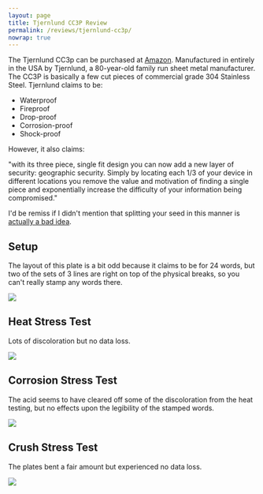 ```yaml
---
layout: page
title: Tjernlund CC3P Review
permalink: /reviews/tjernlund-cc3p/
nowrap: true
---
```

The Tjernlund CC3p can be purchased at <a href="https://www.amazon.com/Tjernlund-Cryptocurrency-Indestructible-Storage-Safekeeping/dp/B07B7R5FCR/">Amazon</a>. Manufactured in entirely in the USA by Tjernlund, a 80-year-old family run sheet metal manufacturer. The CC3P is basically a few cut pieces of commercial grade 304 Stainless Steel. Tjernlund claims to be:

<ul>
	<li>Waterproof</li>
	<li>Fireproof</li>
	<li>Drop-proof</li>
	<li>Corrosion-proof</li>
	<li>Shock-proof</li>
</ul>

However, it also claims:

"with its three piece, single fit design you can now add a new layer of security: geographic security. Simply by locating each 1/3 of your device in different locations you remove the value and motivation of finding a single piece and exponentially increase the difficulty of your information being compromised."

I'd be remiss if I didn't mention that splitting your seed in this manner is <a href="https://www.youtube.com/watch?v=p5nSibpfHYE">actually a bad idea</a>.

## Setup

The layout of this plate is a bit odd because it claims to be for 24 words, but two of the sets of 3 lines are right on top of the physical breaks, so you can't really stamp any words there.

<img src="../../img/devices/tjernlund_new.jpeg" />

## Heat Stress Test

Lots of discoloration but no data loss.

<img src="../../img/devices/tjernlund_heat.jpeg" />

## Corrosion Stress Test

The acid seems to have cleared off some of the discoloration from the heat testing, but no effects upon the legibility of the stamped words.

<img src="../../img/devices/tjernlund_acid.jpeg" />

## Crush Stress Test

The plates bent a fair amount but experienced no data loss.

<img src="../../img/devices/tjernlund_crush.jpeg" />
